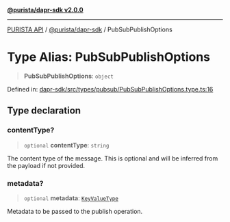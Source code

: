 [**@purista/dapr-sdk v2.0.0**](../README.md)

***

[PURISTA API](../../../packages.md) / [@purista/dapr-sdk](../README.md) / PubSubPublishOptions

# Type Alias: PubSubPublishOptions

> **PubSubPublishOptions**: `object`

Defined in: [dapr-sdk/src/types/pubsub/PubSubPublishOptions.type.ts:16](https://github.com/puristajs/purista/blob/master/packages/dapr-sdk/src/types/pubsub/PubSubPublishOptions.type.ts#L16)

## Type declaration

### contentType?

> `optional` **contentType**: `string`

The content type of the message.
This is optional and will be inferred from the payload if not provided.

### metadata?

> `optional` **metadata**: [`KeyValueType`](KeyValueType.md)

Metadata to be passed to the publish operation.
